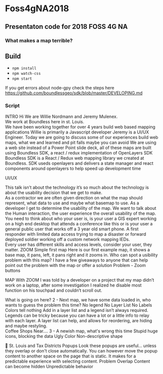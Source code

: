 # Foss4gNA2018
## Presentaton code for 2018 FOSS 4G NA 
### What makes a map terrible?

## Build
* `npm install`
* `npm watch-css`
* `npm start`

If you get errors about node-gpy check the steps here
https://github.com/boundlessgeo/sdk/blob/master/DEVELOPING.md


### Script
INTRO
Hi We are Willie Nordmann and Jeremy Mulenex.  
We work at Boundless here in st. Louis.  
We have been working together for over 4 years build web based mapping applications
Willie is primarily a Javascript developer
Jeremy is a UI/UX Engineer.
Today we are going to discuss some of our experiences build web maps, what we and learned and pit falls maybe you can avoid
We are using a web site instead of a Power Point slide deck, all of these maps are built using Boundless SDK, a react / redux implementation of OpenLayers
SDK
Boundless SDK is a React / Redux web mapping library we created at Boundless.  SDK useds openlayers and delivers a state manager and react components around openlayers to help speed up development time

UI/UX

This talk isn’t about the technology it’s so much about the technology is about the usability decision that we get to make.  
As a contractor we are often given direction on what the map should represent, what data to use and maybe what basemap to use.  As a developer I get to determine the usability of the map.
We want to talk about the Human interaction, the user experience the overall usability of the map.
You need to think about who your user is, is your user a GIS expert working on a high end desktop that attends a conference like this or is your user a general public user that works off a 3 year old smart phone.  A first responder with limited data access trying to map a disaster or forward deployed soldier working off a custom network mapping IEDs.  
Every user has different skills and access levels, consider your user, they matter. 
ZOOM
Simple first map
Here is our first example map, it shows a base map, it pans, left, it pans right and it zooms in.  Who can spot a usibility problem with this map?  I have a few giveaways to anyone that can help point out the problem with the map or offer a solution
Problem - Zoom buttons

MAP With ZOOM
I was told by a developer on a project that my map didn’t work on a laptop, after some investigation I realized he disable most function on his touchpad and couldn’t scroll out.  

What is going on here?
2 - Next map, we have some data loaded in, who wants to guess the problem this time?
No legend
No Layer List
No Labels
Colors tell nothing
Add in a layer list and a legend isn’t always required.  Legends can be tricky because you can have a lot or a little info to relay with each layer.  A layer list can help, and allows for reordering, are hiding and maybe restyling.  
Coffee Shops Near….
3 - A newish map, what's wrong this time
Stupid huge icons, blocking the data
Ugly Color
Non-descriptive shape


St. Louis and Tax Districts
Popups
Look these popups are useful… unless they overlap or don't close automatically. You can however move the popup content to another space on the page that is static. It makes for a predictable experience with selecting content. 
Problem
Overlap
Content can become hidden
Unpredictable behavior

